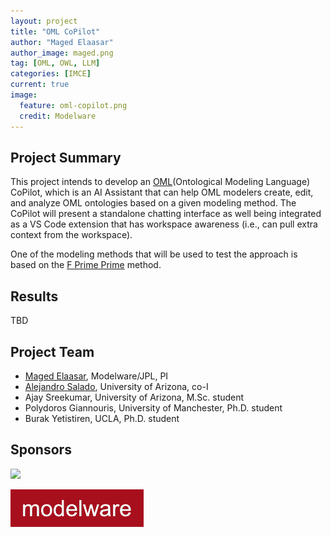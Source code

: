 ```yaml
---
layout: project
title: "OML CoPilot"
author: "Maged Elaasar"
author_image: maged.png
tag: [OML, OWL, LLM]
categories: [IMCE]
current: true
image:
  feature: oml-copilot.png
  credit: Modelware
---
```


## Project Summary

This project intends to develop an [OML](https://www.opencaesar.io/oml/)(Ontological Modeling Language) CoPilot, which is an AI Assistant that can help OML modelers create, edit, and analyze OML ontologies based on a given modeling method. The CoPilot will present a standalone chatting interface as well being integrated as a VS Code extension that has workspace awareness (i.e., can pull extra context from the workspace).

One of the modeling methods that will be used to test the approach is based on the [F Prime Prime](https://github.com/nasa/fpp) method.

## Results

TBD

## Project Team

- [Maged Elaasar](/contributors/Maged%20Elaasar.html), Modelware/JPL, PI
- [Alejandro Salado](https://sie.engineering.arizona.edu/faculty-staff/faculty/alejandro-salado), University of Arizona, co-I
- Ajay Sreekumar, University of Arizona, M.Sc. student
- Polydoros Giannouris, University of Manchester, Ph.D. student
- Burak Yetistiren, UCLA, Ph.D. student

## Sponsors

[<img width="400" src="https://www.opencaesar.io/assets/img/jpl-logo.png"/>](https://www.jpl.nasa.gov/)

[![Modelware](/assets/img/modelware.png)](https://modelware.io/)